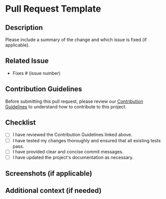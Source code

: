 # Pull Request Template

## Description

Please include a summary of the change and which issue is fixed (if applicable).

## Related Issue

- Fixes # (issue number)

## Contribution Guidelines

Before submitting this pull request, please review our [Contribution Guidelines](../CONTRIBUTING.md) to understand how to contribute to this project.

## Checklist

- [ ] I have reviewed the Contribution Guidelines linked above.
- [ ] I have tested my changes thoroughly and ensured that all existing tests pass.
- [ ] I have provided clear and concise commit messages.
- [ ] I have updated the project's documentation as necessary.

## Screenshots (if applicable)

<!-- Add screenshots or images here if your changes include visual elements -->

## Additional context (if needed)

<!-- Add any additional information or context about the changes in this pull request -->
